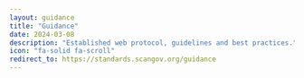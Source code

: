 ```yaml
---
layout: guidance
title: "Guidance"
date: 2024-03-08
description: "Established web protocol, guidelines and best practices."
icon: "fa-solid fa-scroll"
redirect_to: https://standards.scangov.org/guidance
---
```

